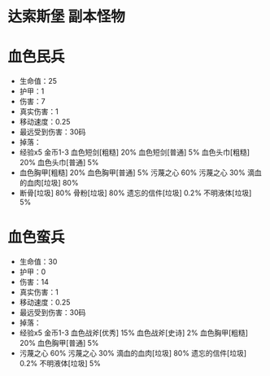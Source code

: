 # 达索斯堡 副本怪物
# 血色民兵
* 生命值：25
* 护甲：1
* 伤害：7
* 真实伤害：1
* 移动速度：0.25
* 最远受到伤害：30码
* 掉落：
* 经验x5 金币1-3 血色短剑[粗糙] 20% 血色短剑[普通] 5% 血色头巾[粗糙] 20% 血色头巾[普通] 5%
* 血色胸甲[粗糙] 20% 血色胸甲[普通] 5%  污蔑之心 60% 污蔑之心 30% 滴血的血肉[垃圾] 80%
* 断骨[垃圾] 80% 骨粉[垃圾] 80% 遗忘的信件[垃圾] 0.2% 不明液体[垃圾] 5%
# 血色蛮兵
* 生命值：30
* 护甲：0
* 伤害：14
* 真实伤害：1
* 移动速度：0.25
* 最远受到伤害：30码
* 掉落：
* 经验x5 金币1-3 血色战斧[优秀] 15% 血色战斧[史诗] 2% 血色胸甲[粗糙] 20% 血色胸甲[普通] 5%
* 污蔑之心 60% 污蔑之心 30% 滴血的血肉[垃圾] 80% 遗忘的信件[垃圾] 0.2% 不明液体[垃圾] 5%

